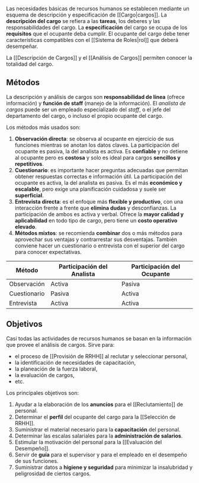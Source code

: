 Las necesidades básicas de recursos humanos se establecen mediante un esquema de descripción y especificación de [[Cargo|cargos]]. La **descripción del cargo** se refiera a las **tareas**, los deberes y las responsabilidades del cargo. La **especificación** del cargo se ocupa de los **requisitos** que el ocupante deba cumplir. El ocupante del cargo debe tener características compatibles con el [[Sistema de Roles|rol]] que deberá desempeñar.

La [[Descripción de Cargos]] y el [[Análisis de Cargos]] permiten conocer la totalidad del cargo.

## Métodos

La descripción y análisis de cargos son **responsabilidad de línea** (ofrece información) y **función de staff** (manejo de la información). El _analista de cargos_ puede ser un empleado especializado del _staff_, o el jefe del departamento del cargo, o incluso el propio ocupante del cargo.

Los métodos más usados son:

1. **Observación directa**: se observa al ocupante en ejercicio de sus funciones mientras se anotan los datos claves. La participación del ocupante es pasiva, la del analista es activa. Es **confiable** y no detiene al ocupante pero es **costosa** y solo es ideal para cargos **sencillos y repetitivos**.
2. **Cuestionario**: es importante hacer preguntas adecuadas que permitan obtener respuestas correctas e información útil. La participación del ocupante es activa, la del analista es pasiva. Es el más **económico y escalable**, pero exige una planificación cuidadosa y suele ser **superficial**.
3. **Entrevista directa**: es el enfoque más **flexible y productivo**, con una interacción frente a frente que **elimina dudas** y desconfianzas. La participación de ambos es activa y verbal. Ofrece la **mayor calidad y aplicabilidad** en todo tipo de cargo, pero tiene un **costo operativo elevado**.
4. **Métodos mixtos**: se recomienda **combinar** dos o más métodos para aprovechar sus ventajas y contrarrestar sus desventajas. También conviene hacer un cuestionario o entrevista con el superior del cargo para conocer expectativas.

| Método       | Participación del Analista | Participación del Ocupante |
| ------------ | -------------------------- | -------------------------- |
| Observación  | Activa                     | Pasiva                     |
| Cuestionario | Pasiva                     | Activa                     |
| Entrevista   | Activa                     | Activa                     |

## Objetivos

Casi todas las actividades de recursos humanos se basan en la información que provee el análisis de cargos. Sirve para:

- el proceso de [[Provisión de RRHH]] al reclutar y seleccionar personal,
- la identificación de necesidades de capacitación,
- la planeación de la fuerza laboral,
- la evaluación de cargos,
- etc.

Los principales objetivos son:

1. Ayudar a la elaboración de los **anuncios** para el [[Reclutamiento]] de personal.
2. Determinar el **perfil** del ocupante del cargo para la [[Selección de RRHH]].
3. Suministrar el material necesario para la **capacitación** del personal.
4. Determinar las escalas salariales para la **administración de salarios**.
5. Estimular la motivación del personal para la [[Evaluación del Desempeño]].
6. Servir de **guía** para el supervisor y para el empleado en el desempeño de sus funciones.
7. Suministrar datos a **higiene y seguridad** para minimizar la insalubridad y peligrosidad de ciertos cargos.
